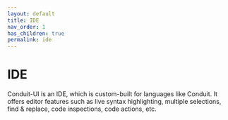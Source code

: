 ```yaml
---
layout: default
title: IDE
nav_order: 1
has_children: true
permalink: ide
---
```

# IDE

Conduit-UI is an IDE, which is custom-built for languages like Conduit.
It offers editor features such as live syntax highlighting, multiple selections, find & replace, code inspections, code actions, etc.
